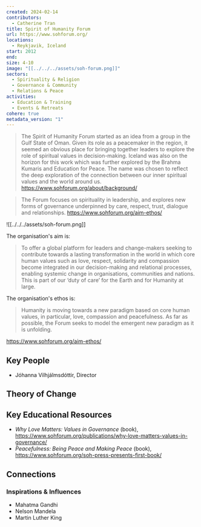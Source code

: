 ```yaml
---
created: 2024-02-14
contributors:
  - Catherine Tran
title: Spirit of Humanity Forum
url: https://www.sohforum.org/
locations:
  - Reykjavik, Iceland
start: 2012
end: 
size: 4-10
image: "[[../../../assets/soh-forum.png]]"
sectors:
  - Spirituality & Religion
  - Governance & Community
  - Relations & Peace
activities:
  - Education & Training
  - Events & Retreats
cohere: true
metadata_version: "1"
---
```

>The Spirit of Humanity Forum started as an idea from a group in the Gulf State of Oman. Given its role as a peacemaker in the region, it seemed an obvious place for bringing together leaders to explore the role of spiritual values in decision-making. Iceland was also on the horizon for this work which was further explored by the Brahma Kumaris and Education for Peace. The name was chosen to reflect the deep exploration of the connection between our inner spiritual values and the world around us.
https://www.sohforum.org/about/background/

>The Forum focuses on spirituality in leadership, and explores new forms of governance underpinned by care, respect, trust, dialogue and relationships.
https://www.sohforum.org/aim-ethos/


![[../../../assets/soh-forum.png]]

The organisation's aim is:

>To offer a global platform for leaders and change-makers seeking to contribute towards a lasting transformation in the world in which core human values such as love, respect, solidarity and compassion become integrated in our decision-making and relational processes, enabling systemic change in organisations, communities and nations. This is part of our ‘duty of care’ for the Earth and for Humanity at large.

The organisation's ethos is:

>Humanity is moving towards a new paradigm based on core human values, in particular, love, compassion and peacefulness. As far as possible, the Forum seeks to model the emergent new paradigm as it is unfolding.

https://www.sohforum.org/aim-ethos/

## Key People

- Jóhanna Vilhjálmsdóttir, Director

## Theory of Change

## Key Educational Resources

- *Why Love Matters: Values in Governance* (book), https://www.sohforum.org/publications/why-love-matters-values-in-governance/
- *Peacefulness: Being Peace and Making Peace* (book), https://www.sohforum.org/soh-press-presents-first-book/

## Connections

### Inspirations & Influences

- Mahatma Gandhi
- Nelson Mandela
- Martin Luther King









